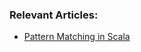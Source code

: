 ### Relevant Articles:

- [Pattern Matching in Scala](https://www.baeldung.com/scala/pattern-matching)
